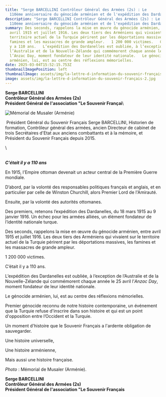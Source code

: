 ```yaml
---
title: "Serge BARCELLINI Contrôleur Général des Armées (2s) : Le
  110ème anniversaire du génocide arménien et de l'expédition des Dardanelles"
description: "Serge BARCELLINI Contrôleur Général des Armées (2s) : Le
  110ème anniversaire du génocide arménien et de l'expédition des Dardanelles"
summary: Des seconds, rappelons la mise en œuvre du génocide arménien, entre
  avril 1915 et juillet 1916. Les deux tiers des Arméniens qui vivaient sur le
  territoire actuel de la Turquie périrent par les déportations massives, les
  famines et les massacres de grande ampleur.   1 200 000 victimes.   C’était il
  y a 110 ans.   L’expédition des Dardanelles est oubliée, à l’exception de
  l’Australie et de la Nouvelle-Zélande qui commémorent chaque année le 25 avril
  l’Anzac Day, moment fondateur de leur identité nationale.   Le génocide
  arménien, lui, est au centre des réflexions mémorielles.  
date: 2025-03-04T15:52:15.753Z
thumbnailImagePosition: left
thumbnailImage: assets/img/la-lettre-d-information-du-souvenir-français.jpg
image: assets/img/la-lettre-d-information-du-souvenir-français-2.jpg
---
```

**Serge BARCELLINI**\
**Contrôleur Général des Armées (2s)**\
**Président Général de l'association "Le Souvenir Françai**\

<!--StartFragment-->

![](https://ci3.googleusercontent.com/meips/ADKq_Na1VhEYqoS8nBAQRSzCNL0dFRtkiYcXkPD8WeXkqW5niCwiaJyJDJT_Wop2ZOlvnMou2U15vCz-RHZzP4B2RKJTD72BJh1xWjSyOJ27JfQF1bAzUemiJYQdScP_o3USAP-hWBn9yssqwSO4xL5IR6wqxtngxfPDyy6BTTxn9GLPzWYPzmK3R41IwpnR3OJzrfg=s0-d-e1-ft#https://img.news-souvenir-francais.fr/5a6841cfb85b536a9f4beade/7JB5IHiuRaSXYfBU8F218g/BEFgbxXBQuqUKVpjipeUkg-Musa%20Ler.jpg "Mémorial de Musaler (Arménie)")

<!--StartFragment-->

 Président Général du Souvenir Français Serge BARCELLINI, Historien de formation, Contrôleur général des armées, ancien Directeur de cabinet de trois Secrétaires d'Etat aux anciens combattants et à la mémoire, et Président du Souvenir Français depuis 2015.

<!--EndFragment-->\
\
***C'était il y a 110 ans***

En 1915, l’Empire ottoman devenait un acteur central de la Première Guerre mondiale.

D’abord, par la volonté des responsables politiques français et anglais, et en particulier par celle de Winston Churchill, alors Premier Lord de l'Amirauté.

Ensuite, par la volonté des autorités ottomanes.

Des premiers, retenons l’expédition des Dardanelles, du 18 mars 1915 au 9 janvier 1916. Un échec pour les armées alliées, un élément fondateur de l’identité nationale turque.

Des seconds, rappelons la mise en œuvre du génocide arménien, entre avril 1915 et juillet 1916. Les deux tiers des Arméniens qui vivaient sur le territoire actuel de la Turquie périrent par les déportations massives, les famines et les massacres de grande ampleur.

1 200 000 victimes.

C’était il y a 110 ans.

L’expédition des Dardanelles est oubliée, à l’exception de l’Australie et de la Nouvelle-Zélande qui commémorent chaque année le 25 avril l’*Anzac Day*, moment fondateur de leur identité nationale.

Le génocide arménien, lui, est au centre des réflexions mémorielles.

Premier génocide reconnu de notre histoire contemporaine, un événement que la Turquie refuse d'inscrire dans son histoire et qui est un point d'opposition entre l’Occident et la Turquie.

Un moment d'histoire que le Souvenir Français a l'ardente obligation de sauvegarder.

Une histoire universelle,

Une histoire arménienne,

Mais aussi une histoire française.

*Photo* : Mémorial de Musaler (Arménie).

**Serge BARCELLINI**\
**Contrôleur Général des Armées (2s)**\
**Président Général de l'association "Le Souvenir Français**